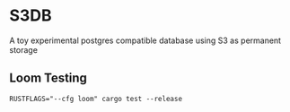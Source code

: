 # S3DB
A toy experimental postgres compatible database using S3 as permanent storage

## Loom Testing
`RUSTFLAGS="--cfg loom" cargo test --release`
